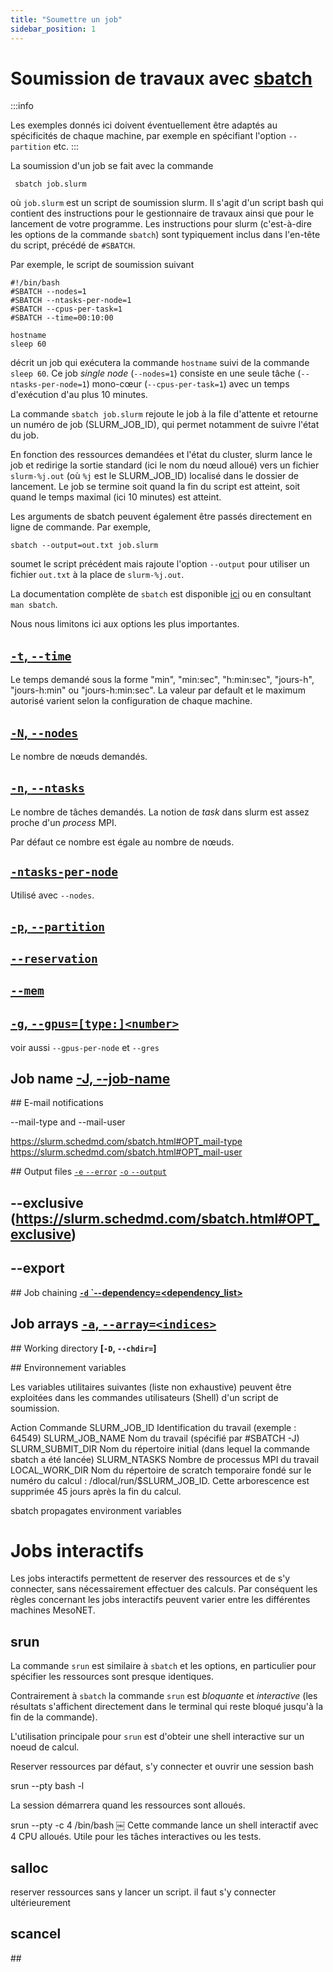 ```yaml
---
title: "Soumettre un job"
sidebar_position: 1
---
```

# Soumission de travaux avec [sbatch](https://slurm.schedmd.com/sbatch.html)

:::info

Les exemples donnés ici doivent éventuellement être adaptés au spécificités de chaque machine, par exemple en spécifiant l'option `--partition` etc.
:::

La soumission d'un job se fait avec la commande

```shell
 sbatch job.slurm
```

où `job.slurm` est un script de soumission slurm.
Il s'agit d'un script bash qui contient des instructions pour le gestionnaire de travaux ainsi que pour le lancement de votre programme.
Les instructions pour slurm (c'est-à-dire les options de la commande `sbatch`) sont typiquement inclus dans l'en-tête du script, précédé de `#SBATCH`.

Par exemple, le script de soumission suivant

```shell
#!/bin/bash
#SBATCH --nodes=1
#SBATCH --ntasks-per-node=1
#SBATCH --cpus-per-task=1
#SBATCH --time=00:10:00

hostname
sleep 60
```

décrit un job qui exécutera la commande `hostname` suivi de la commande `sleep 60`.
Ce job *single node* (`--nodes=1`) consiste en une seule tâche (`--ntasks-per-node=1`) mono-cœur (`--cpus-per-task=1`) avec un temps d'exécution d'au plus 10 minutes.

La commande `sbatch job.slurm` rejoute le job à la file d'attente et retourne un numéro de job (SLURM_JOB_ID), qui permet notamment de suivre l'état du job.

En fonction des ressources demandées et l'état du cluster, slurm lance le job et redirige la sortie standard (ici le nom du nœud alloué) vers un fichier `slurm-%j.out` (où `%j` est le SLURM_JOB_ID) localisé dans le dossier de lancement. Le job se termine soit quand la fin du script est atteint, soit quand le temps maximal (ici 10 minutes) est atteint.

Les arguments de sbatch peuvent également être passés directement en ligne de commande. Par exemple,

```shell
sbatch --output=out.txt job.slurm
```

soumet le script précédent mais rajoute l'option `--output` pour utiliser un fichier `out.txt` à la place de `slurm-%j.out`.

La documentation complète de `sbatch` est disponible [ici](https://slurm.schedmd.com/sbatch.html) ou en consultant `man sbatch`.

Nous nous limitons ici aux options les plus importantes.

## [`-t`, `--time`](https://slurm.schedmd.com/sbatch.html#OPT_time)

Le temps demandé sous la forme "min", "min:sec", "h:min:sec", "jours-h", "jours-h:min" ou "jours-h:min:sec".
La valeur par default et le maximum autorisé varient selon la configuration de chaque machine.

## [`-N`, `--nodes`](https://slurm.schedmd.com/sbatch.html#OPT_nodes)

Le nombre de nœuds demandés.

## [`-n`, `--ntasks`](https://slurm.schedmd.com/sbatch.html#OPT_ntasks)

Le nombre de tâches demandés. La notion de *task* dans slurm est assez proche d'un *process* MPI.

Par défaut ce nombre est égale au nombre de nœuds.


## [`-ntasks-per-node`](https://slurm.schedmd.com/sbatch.html#OPT_ntasks-per-node)

Utilisé avec `--nodes`.


## [`-p`, `--partition`](https://slurm.schedmd.com/sbatch.html#OPT_partition)


## [`--reservation`](https://slurm.schedmd.com/sbatch.html#OPT_reservation)



## [`--mem`](https://slurm.schedmd.com/sbatch.html#OPT_mem)


## [`-g`, `--gpus=[type:]<number>`](https://slurm.schedmd.com/sbatch.html#OPT_gpus)

voir aussi `--gpus-per-node`
et `--gres`

## Job name [-J, --job-name](https://slurm.schedmd.com/sbatch.html#OPT_job-name)



## E-mail notifications

--mail-type and --mail-user

https://slurm.schedmd.com/sbatch.html#OPT_mail-type
https://slurm.schedmd.com/sbatch.html#OPT_mail-user

## Output files
[`-e` `--error`](https://slurm.schedmd.com/sbatch.html#OPT_error)
[`-o` `--output`](https://slurm.schedmd.com/sbatch.html#OPT_output)

## **--exclusive** (https://slurm.schedmd.com/sbatch.html#OPT_exclusive)

## **--export**





## Job chaining **[`-d` `--dependency=<dependency_list>](https://slurm.schedmd.com/sbatch.html#OPT_dependency)**

## Job arrays **[`-a`, `--array=<indices>`](https://slurm.schedmd.com/sbatch.html#OPT_array)**

## Working directory **[`-D`, `--chdir=`]**


## Environnement variables

Les variables utilitaires suivantes (liste non exhaustive) peuvent être exploitées dans les commandes utilisateurs (Shell) d'un script de soumission.

Action	Commande
SLURM_JOB_ID	Identification du travail (exemple : 64549)
SLURM_JOB_NAME	Nom du travail (spécifié par #SBATCH -J)
SLURM_SUBMIT_DIR	Nom du répertoire initial (dans lequel la commande sbatch a été lancée)
SLURM_NTASKS	Nombre de processus MPI du travail
LOCAL_WORK_DIR	Nom du répertoire de scratch temporaire fondé sur le numéro du calcul : /dlocal/run/$SLURM_JOB_ID. Cette arborescence est supprimée 45 jours après la fin du calcul.


sbatch propagates environment variables



# Jobs interactifs

Les jobs interactifs permettent de reserver des ressources et de s'y connecter, sans nécessairement effectuer des calculs.
Par conséquent les règles concernant les jobs interactifs peuvent varier entre les différentes machines MesoNET.

## srun
La commande `srun` est similaire à `sbatch` et les options, en particulier pour spécifier les ressources sont presque identiques.

Contrairement à `sbatch` la commande `srun` est *bloquante* et *interactive* (les résultats s'affichent directement dans le terminal qui reste bloqué jusqu'à la fin de la commande).

L'utilisation principale pour `srun` est d'obteir une shell interactive sur un noeud de calcul.

Reserver ressources par défaut, s'y connecter et ouvrir une session bash

srun --pty bash -l

La session démarrera quand les ressources sont alloués.


srun --pty -c 4 /bin/bash
￼
Cette commande lance un shell interactif avec 4 CPU alloués. Utile pour les tâches interactives ou les tests.



## salloc
reserver ressources sans y lancer un script. il faut s'y connecter ultérieurement


## scancel







## 

#
